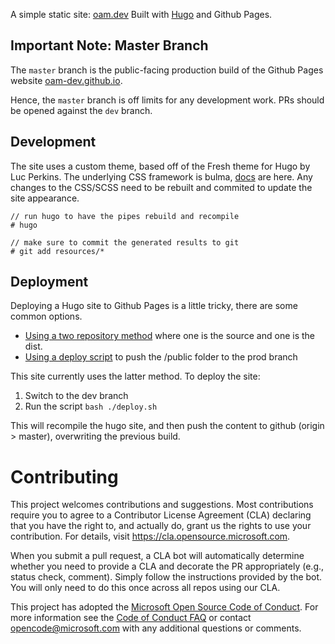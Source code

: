A simple static site: [oam.dev](https://oam.dev/)
Built with [Hugo](https://gohugo.io) and Github Pages.

## Important Note: Master Branch 

The `master` branch is the public-facing production build of the Github Pages website [oam-dev.github.io](https://oam-dev.github.io/).

Hence, the `master` branch is off limits for any development work.
PRs should be opened against the `dev` branch.


## Development

The site uses a custom theme, based off of the Fresh theme for Hugo by Luc Perkins. The underlying CSS framework is bulma, [docs](https://bulma.io/documentation/) are here. Any changes to the CSS/SCSS need to be rebuilt and commited to update the site appearance.

```
// run hugo to have the pipes rebuild and recompile
# hugo

// make sure to commit the generated results to git
# git add resources/*
```


## Deployment 

Deploying a Hugo site to Github Pages is a little tricky, there are some common options.

* [Using a two repository method](https://github.com/whipperstacker/blog/blob/master/content/post/deploying-a-hugo-site-to-github-pages.md) where one is the source and one is the dist.
* [Using a deploy script](https://github.com/sglyon/hugo_gh_blog/blob/master/deploy.sh) to push the /public folder to the prod branch

This site currently uses the latter method. To deploy the site:

1. Switch to the dev branch
2. Run the script `bash ./deploy.sh` 

This will recompile the  hugo site, and then push the content to github (origin > master), overwriting the previous build. 


# Contributing

This project welcomes contributions and suggestions.  Most contributions require you to agree to a
Contributor License Agreement (CLA) declaring that you have the right to, and actually do, grant us
the rights to use your contribution. For details, visit https://cla.opensource.microsoft.com.

When you submit a pull request, a CLA bot will automatically determine whether you need to provide
a CLA and decorate the PR appropriately (e.g., status check, comment). Simply follow the instructions
provided by the bot. You will only need to do this once across all repos using our CLA.

This project has adopted the [Microsoft Open Source Code of Conduct](https://opensource.microsoft.com/codeofconduct/).
For more information see the [Code of Conduct FAQ](https://opensource.microsoft.com/codeofconduct/faq/) or
contact [opencode@microsoft.com](mailto:opencode@microsoft.com) with any additional questions or comments.

